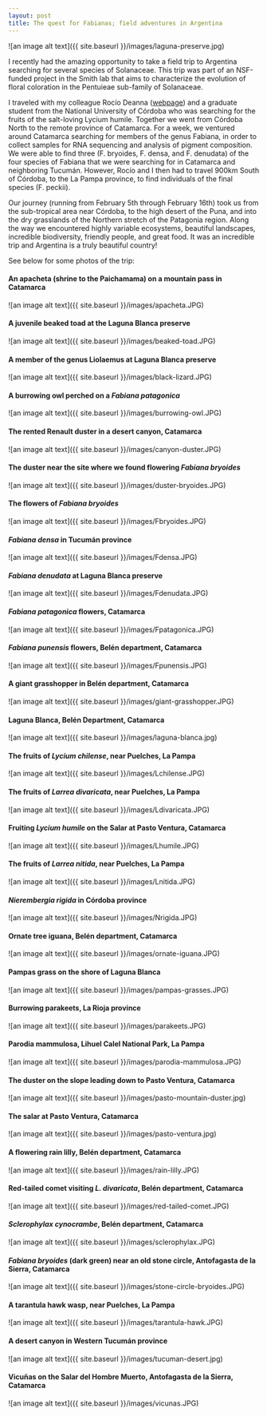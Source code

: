 ```yaml
---
layout: post
title: The quest for Fabianas; field adventures in Argentina
---
```


![an image alt text]({{ site.baseurl }}/images/laguna-preserve.jpg)

I recently had the amazing opportunity to take a field trip to Argentina searching for several species of Solanaceae. This trip was part of an NSF-funded project in the Smith lab that aims to characterize the evolution of floral coloration in the Pentuieae sub-family of Solanaceae. 

I traveled with my colleague Rocío Deanna ([webpage](https://rociodeanna.weebly.com/)) and a graduate student from the National University of Córdoba who was searching for the fruits of the salt-loving Lycium humile. Together we went from Córdoba North to the remote province of Catamarca. For a week, we ventured around Catamarca searching for members of the genus Fabiana, in order to collect samples for RNA sequencing and analysis of pigment composition. We were able to find three (F. bryoides, F. densa, and F. denudata) of the four species of Fabiana that we were searching for in Catamarca and neighboring Tucumán. However,  Rocío and I then had to travel 900km South of Córdoba, to the La Pampa province, to find individuals of the final species (F. peckii). 

Our journey (running from February 5th through February 16th) took us from the sub-tropical area near Córdoba, to the high desert of the Puna, and into the dry grasslands of the Northern stretch of the Patagonia region. Along the way we encountered highly variable ecosystems, beautiful landscapes, incredible biodiversity, friendly people, and great food. It was an incredible trip and Argentina is a truly beautiful country! 

See below for some photos of the trip: 

#### An apacheta (shrine to the Paichamama) on a mountain pass in Catamarca

![an image alt text]({{ site.baseurl }}/images/apacheta.JPG)

#### A juvenile beaked toad at the Laguna Blanca preserve

![an image alt text]({{ site.baseurl }}/images/beaked-toad.JPG)

#### A member of the genus Liolaemus at Laguna Blanca preserve

![an image alt text]({{ site.baseurl }}/images/black-lizard.JPG)

#### A burrowing owl perched on a *Fabiana patagonica*

![an image alt text]({{ site.baseurl }}/images/burrowing-owl.JPG)

#### The rented Renault duster in a desert canyon, Catamarca

![an image alt text]({{ site.baseurl }}/images/canyon-duster.JPG)

#### The duster near the site where we found flowering *Fabiana bryoides*

![an image alt text]({{ site.baseurl }}/images/duster-bryoides.JPG)

#### The flowers of *Fabiana bryoides*

![an image alt text]({{ site.baseurl }}/images/Fbryoides.JPG)

#### *Fabiana densa* in Tucumán province

![an image alt text]({{ site.baseurl }}/images/Fdensa.JPG)

#### *Fabiana denudata* at Laguna Blanca preserve

![an image alt text]({{ site.baseurl }}/images/Fdenudata.JPG)

#### *Fabiana patagonica* flowers, Catamarca

![an image alt text]({{ site.baseurl }}/images/Fpatagonica.JPG)

#### *Fabiana punensis* flowers, Belén department, Catamarca

![an image alt text]({{ site.baseurl }}/images/Fpunensis.JPG)

#### A giant grasshopper in Belén department, Catamarca

![an image alt text]({{ site.baseurl }}/images/giant-grasshopper.JPG)

#### Laguna Blanca, Belén Department, Catamarca

![an image alt text]({{ site.baseurl }}/images/laguna-blanca.jpg)

#### The fruits of *Lycium chilense*, near Puelches, La Pampa

![an image alt text]({{ site.baseurl }}/images/Lchilense.JPG)

#### The fruits of *Larrea divaricata*, near Puelches, La Pampa

![an image alt text]({{ site.baseurl }}/images/Ldivaricata.JPG)

#### Fruiting *Lycium humile* on the Salar at Pasto Ventura, Catamarca

![an image alt text]({{ site.baseurl }}/images/Lhumile.JPG)

#### The fruits of *Larrea nitida*, near Puelches, La Pampa

![an image alt text]({{ site.baseurl }}/images/Lnitida.JPG)

#### *Nierembergia rigida* in Córdoba province

![an image alt text]({{ site.baseurl }}/images/Nrigida.JPG)

#### Ornate tree iguana, Belén department, Catamarca

![an image alt text]({{ site.baseurl }}/images/ornate-iguana.JPG)

#### Pampas grass on the shore of Laguna Blanca

![an image alt text]({{ site.baseurl }}/images/pampas-grasses.JPG)

#### Burrowing parakeets, La Rioja province

![an image alt text]({{ site.baseurl }}/images/parakeets.JPG)

#### Parodia mammulosa, Lihuel Calel National Park, La Pampa

![an image alt text]({{ site.baseurl }}/images/parodia-mammulosa.JPG)

#### The duster on the slope leading down to Pasto Ventura, Catamarca

![an image alt text]({{ site.baseurl }}/images/pasto-mountain-duster.jpg)

#### The salar at Pasto Ventura, Catamarca

![an image alt text]({{ site.baseurl }}/images/pasto-ventura.jpg)

#### A flowering rain lilly, Belén department, Catamarca

![an image alt text]({{ site.baseurl }}/images/rain-lilly.JPG)

#### Red-tailed comet visiting *L. divaricata*, Belén department, Catamarca

![an image alt text]({{ site.baseurl }}/images/red-tailed-comet.JPG)

#### *Sclerophylax cynocrambe*, Belén department, Catamarca

![an image alt text]({{ site.baseurl }}/images/sclerophylax.JPG)

#### *Fabiana bryoides* (dark green) near an old stone circle, Antofagasta de la Sierra, Catamarca

![an image alt text]({{ site.baseurl }}/images/stone-circle-bryoides.JPG)

#### A tarantula hawk wasp, near Puelches, La Pampa

![an image alt text]({{ site.baseurl }}/images/tarantula-hawk.JPG)

#### A desert canyon in Western Tucumán province

![an image alt text]({{ site.baseurl }}/images/tucuman-desert.jpg)

#### Vicuñas on the Salar del Hombre Muerto, Antofagasta de la Sierra, Catamarca

![an image alt text]({{ site.baseurl }}/images/vicunas.JPG)

